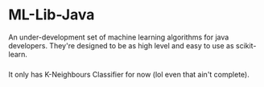 # ML-Lib-Java
An under-development set of machine learning algorithms for java developers. They're designed to be as high level and easy to use as scikit-learn.

###

It only has K-Neighbours Classifier for now (lol even that ain't complete).
